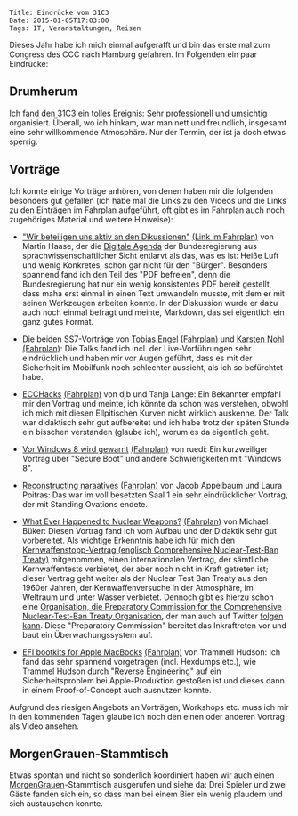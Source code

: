 	Title: Eindrücke vom 31C3
	Date: 2015-01-05T17:03:00
	Tags: IT, Veranstaltungen, Reisen

Dieses Jahr habe ich mich einmal aufgerafft und bin das erste mal zum
Congress des CCC nach Hamburg gefahren. Im Folgenden ein paar
Eindrücke:

## Drumherum

Ich fand den [31C3](http://events.ccc.de/congress/2014/wiki/Main_Page) ein tolles Ereignis: Sehr professionell und
umsichtig organisiert. Überall, wo ich hinkam, war man nett und
freundlich, insgesamt eine sehr willkommende Atmosphäre. Nur der
Termin, der ist ja doch etwas sperrig.

## Vorträge

Ich konnte einige Vorträge anhören, von denen haben mir die folgenden
besonders gut gefallen (ich habe mal die Links zu den Videos und die Links zu den Einträgen im Fahrplan aufgeführt, oft gibt es im Fahrplan auch noch zugehöriges Material und weitere Hinweise): 

 * ["Wir beteiligen uns aktiv an den Dikussionen"](http://media.ccc.de/browse/congress/2014/31c3_-_6264_-_de_-_saal_1_-_201412271245_-_wir_beteiligen_uns_aktiv_an_den_diskussionen_-_martin_haase_maha.html) [(Link im Fahrplan)](http://events.ccc.de/congress/2014/Fahrplan/events/6264.html) von Martin Haase, der die [Digitale Agenda](http://www.digitale-agenda.de/) der Bundesregierung aus sprachwissenschaftlicher Sicht entlarvt als das, was es ist: Heiße Luft und wenig Konkretes, schon gar nicht für den "Bürger". Besonders spannend fand ich den Teil des "PDF befreien", denn die Bundesregierung hat nur ein wenig konsistentes PDF bereit gestellt, dass maha erst einmal in einen Text umwandeln musste, mit dem er mit seinen Werkzeugen arbeiten konnte. In der Diskussion wurde er dazu auch noch einmal befragt und meinte, Markdown, das sei eigentlich ein ganz gutes Format. 
	 
  * Die beiden SS7-Vorträge von [Tobias Engel](http://media.ccc.de/browse/congress/2014/31c3_-_6249_-_en_-_saal_1_-_201412271715_-_ss7_locate_track_manipulate_-_tobias_engel.html) [(Fahrplan)](http://events.ccc.de/congress/2014/Fahrplan/events/6249.html) und [Karsten Nohl](http://media.ccc.de/browse/congress/2014/31c3_-_6122_-_en_-_saal_1_-_201412271830_-_mobile_self-defense_-_karsten_nohl.html) [(Fahrplan)](http://events.ccc.de/congress/2014/Fahrplan/events/6122.html): Die Talks fand ich incl. der Live-Vorführungen sehr eindrücklich und haben mir vor Augen geführt, dass es mit der Sicherheit im Mobilfunk noch schlechter aussieht, als ich so befürchtet habe.
  
  * [ECCHacks](http://media.ccc.de/browse/congress/2014/31c3_-_6369_-_en_-_saal_1_-_201412272145_-_ecchacks_-_djb_-_tanja_lange.html) [(Fahrplan)](http://events.ccc.de/congress/2014/Fahrplan/events/6369.html) von djb und Tanja Lange: Ein Bekannter empfahl mir den Vortrag und meinte, ich könnte da schon was verstehen, obwohl ich mich mit diesen Ellpitischen Kurven nicht wirklich auskenne. Der Talk war didaktisch sehr gut aufbereitet und ich habe trotz der späten Stunde ein bisschen verstanden (glaube ich), worum es da eigentlich geht. 
  
  * [Vor Windows 8 wird gewarnt](http://media.ccc.de/browse/congress/2014/31c3_-_6294_-_de_-_saal_1_-_201412281815_-_vor_windows_8_wird_gewarnt_-_ruedi.html) [(Fahrplan)](http://events.ccc.de/congress/2014/Fahrplan/events/6294.html) von ruedi: Ein kurzweiliger Vortrag über "Secure Boot" und andere Schwierigkeiten mit "Windows 8".
  
  * [Reconstructing naraatives](http://media.ccc.de/browse/congress/2014/31c3_-_6258_-_en_-_saal_1_-_201412282030_-_reconstructing_narratives_-_jacob_-_laura_poitras.html) [(Fahrplan)](http://events.ccc.de/congress/2014/Fahrplan/events/6258.html) von Jacob Appelbaum und Laura Poitras: Das war im voll besetzten Saal 1 ein sehr eindrücklicher Vortrag, der mit Standing Ovations endete. 
  
  * [What Ever Happened to Nuclear Weapons?](http://media.ccc.de/browse/congress/2014/31c3_-_6121_-_en_-_saal_2_-_201412291715_-_what_ever_happened_to_nuclear_weapons_-_michael_buker.html) [(Fahrplan)](http://events.ccc.de/congress/2014/Fahrplan/events/6121.html) von Michael Büker: Diesen Vortrag fand ich vom Aufbau und der Didaktik sehr gut vorbereitet. Als wichtige Erkenntnis habe ich für mich den [Kernwaffenstopp-Vertrag (englisch Comprehensive Nuclear-Test-Ban Treaty)](http://de.wikipedia.org/wiki/Kernwaffenteststopp-Vertrag) mitgenommen, einen internationalen Vertrag, der sämtliche Kernwaffentests verbietet, der aber noch nicht in Kraft getreten ist; dieser Vertrag geht weiter als der Nuclear Test Ban Treaty aus den 1960er Jahren, der Kernwaffenversuche in der Atmosphäre, im Weltraum und unter Wasser verbietet. Dennoch gibt es hierzu schon eine [Organisation, die Preparatory Commission for the Comprehensive Nuclear-Test-Ban Treaty Organisation](http://www.ctbto.org/), der man auch auf Twitter [folgen kann](http://twitter.com/ctbto_alerts). Diese  "Preparatory Commission" bereitet das Inkraftreten vor und baut ein Überwachungssystem auf.
  
  * [EFI bootkits for Apple MacBooks](http://media.ccc.de/browse/congress/2014/31c3_-_6128_-_en_-_saal_1_-_201412291830_-_thunderstrike_efi_bootkits_for_apple_macbooks_-_trammell_hudson.html) [(Fahrplan)](http://events.ccc.de/congress/2014/Fahrplan/events/6128.html) von Trammell Hudson: Ich fand das sehr spannend vorgetragen (incl. Hexdumps etc.), wie Trammel Hudson durch "Reverse Engineering" auf ein Sicherheitsproblem bei Apple-Produktion gestoßen ist und dieses dann in einem Proof-of-Concept auch ausnutzen konnte. 

Aufgrund des riesigen Angebots an Vorträgen, Workshops etc. muss ich
mir in den kommenden Tagen glaube ich noch den einen oder anderen
Vortrag als Video ansehen. 

## MorgenGrauen-Stammtisch

Etwas spontan und nicht so sonderlich koordiniert haben wir auch einen
[MorgenGrauen](http://mg.mud.de)-Stammtisch ausgerufen und siehe da: Drei Spieler und zwei
Gäste fanden sich ein, so dass man bei einem Bier ein wenig plaudern
und sich austauschen konnte.
